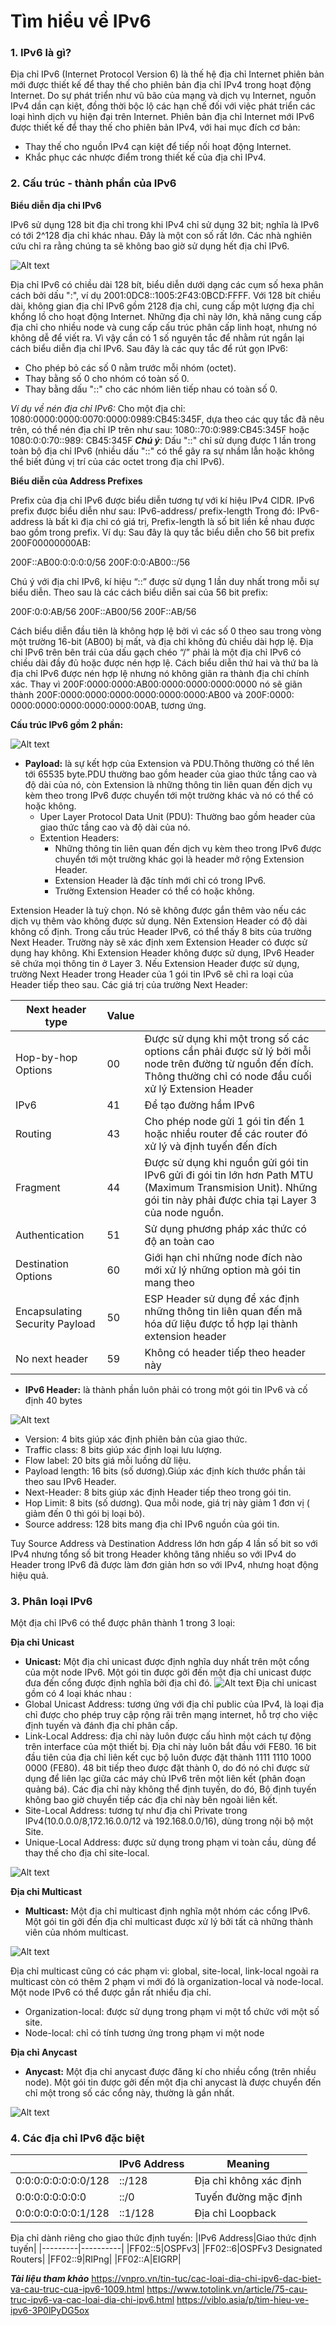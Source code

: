 # Tìm hiểu về IPv6
### 1. IPv6 là gì?

Địa chỉ IPv6 (Internet Protocol Version 6) là thế hệ địa chỉ Internet phiên bản mới được thiết kế để thay thế cho phiên bản địa chỉ IPv4 trong hoạt động Internet.
Do sự phát triển như vũ bão của mạng và dịch vụ Internet, nguồn IPv4 dần cạn kiệt, đồng thời bộc lộ các hạn chế đối với việc phát triển các loại hình dịch vụ hiện đại trên Internet. Phiên bản địa chỉ Internet mới IPv6 được thiết kế để thay thế cho phiên bản IPv4, với hai mục đích cơ bản:
- Thay thế cho nguồn IPv4 cạn kiệt để tiếp nối hoạt động Internet.
- Khắc phục các nhược điểm trong thiết kế của địa chỉ IPv4.

### 2. Cấu trúc - thành phần của IPv6
__Biểu diễn địa chỉ IPv6__

IPv6 sử dụng 128 bit địa chỉ trong khi IPv4 chỉ sử dụng 32 bit; nghĩa là IPv6 có tới 2^128 địa chỉ khác nhau. Đây là một con số rất lớn. Các nhà nghiên cứu chỉ ra rằng chúng ta sẽ không bao giờ sử dụng hết địa chỉ IPv6.

![Alt text](../Images/CautrucIPv6.png)

Địa chỉ IPv6 có chiều dài 128 bít, biểu diễn dưới dạng các cụm số hexa phân cách bởi dấu ":", 
ví dụ 2001:0DC8::1005:2F43:0BCD:FFFF. Với 128 bít chiều dài, không gian địa chỉ IPv6 gồm 2128 địa chỉ, cung cấp một lượng địa chỉ khổng lồ cho hoạt động Internet.
Những địa chỉ này lớn, khả năng cung cấp địa chỉ cho nhiều node và cung cấp cấu trúc phân cấp linh hoạt, nhưng nó không dễ để viết ra. Vì vậy cần có 1 số nguyên tắc để nhằm rút ngắn lại cách biểu diễn địa chỉ IPv6. Sau đây là các quy tắc để rút gọn IPv6:
- Cho phép bỏ các số 0 nằm trước mỗi nhóm (octet).
- Thay bằng số 0 cho nhóm có toàn số 0.
- Thay bằng dấu "::" cho các nhóm liên tiếp nhau có toàn số 0.

_Ví dụ về nén địa chỉ IPv6:_ Cho một địa chỉ: 1080:0000:0000:0070:0000:0989:CB45:345F, dựa theo các quy tắc đã nêu trên, có thể nén địa chỉ IP trên như sau: 1080::70:0:989:CB45:345F hoặc 1080:0:0:70::989: CB45:345F
___Chú ý___: Dấu "::" chỉ sử dụng được 1 lần trong toàn bộ địa chỉ IPv6 (nhiều dấu "::" có thể gây ra sự nhầm lẫn hoặc không thể biết đúng vị trí của các octet trong địa chỉ IPv6).

__Biểu diễn của Address Prefixes__

Prefix của địa chỉ IPv6 được biểu diễn tương tự với kí hiệu IPv4 CIDR. IPv6 prefix được biểu diễn như sau: IPv6-address/ prefix-length
Trong đó:
IPv6-address là bất kì địa chỉ có giá trị, Prefix-length là số bit liền kề nhau được bao gồm trong prefix.
Ví dụ: Sau đây là quy tắc biểu diễn cho 56 bit prefix 200F00000000AB:

200F::AB00:0:0:0:0/56
200F:0:0:AB00::/56

Chú ý với địa chỉ IPv6, kí hiệu “::” được sử dụng 1 lần duy nhất trong mỗi sự biểu diễn.
Theo sau là các cách biểu diễn sai của 56 bit prefix:

200F:0:0:AB/56
200F::AB00/56
200F::AB/56

Cách biểu diễn đầu tiên là không hợp lệ bởi vì các số 0 theo sau trong vòng một trường 16-bit (AB00) bị mất, và địa chỉ không đủ chiều dài hợp lệ. Địa chỉ IPv6 trên bên trái của dấu gạch chéo “/” phải là một địa chỉ IPv6 có chiều dài đầy đủ hoặc được nén hợp lệ. Cách biểu diễn thứ hai và thứ ba là địa chỉ IPv6 được nén hợp lệ nhưng nó không giãn ra thành địa chỉ chính xác. Thay vì 200F:0000:0000:AB00:0000:0000:0000:0000 nó sẽ giãn thành 200F:0000:0000:0000:0000:0000:0000:AB00 và 200F:0000: 0000:0000:0000:0000:0000:00AB, tương ứng.

__Cấu trúc IPv6 gồm 2 phần:__

![Alt text](../Images/Cautruc.png)
- __Payload:__ là sự kết hợp của Extension và PDU.Thông thường có thể lên tới 65535 byte.PDU thường bao gồm header của giao thức tầng cao và độ dài của nó, còn Extension là những thông tin liên quan đến dịch vụ kèm theo trong IPv6 được chuyển tới một trường khác và nó có thể có hoặc không.
  - Uper Layer Protocol Data Unit (PDU): Thường bao gồm header của giao thức tầng cao và độ dài của nó.
  - Extention Headers:
    - Những thông tin liên quan đến dịch vụ kèm theo trong IPv6 được chuyển tới một trường khác gọi là header mở rộng Extension Header.
    - Extension Header là đặc tính mới chỉ có trong IPv6.
    - Trường Extension Header có thể có hoặc không.

Extension Header là tuỳ chọn. Nó sẽ không được gắn thêm vào nếu các dịch vụ thêm vào không được sử dụng. Nên Extension Header có độ dài không cố định. Trong cấu trúc Header IPv6, có thể thấy 8 bits của trường Next Header. Trường này sẽ xác định xem Extension Header có được sử dụng hay không. Khi Extension Header không được sử dụng, IPv6 Header sẽ chứa mọi thông tin ở Layer 3. Nếu Extension Header được sử dụng, trường Next Header trong Header của 1 gói tin IPv6 sẽ chỉ ra loại của Header tiếp theo sau. Các giá trị của trường Next Header:

|Next header type|Value| |
|----------|----------|----------|
|Hop-by-hop Options|00| Được sử dụng khi một trong số các options cần phải được sử lý bởi mỗi node trên đường từ nguồn đến đích. Thông thường chỉ có node đầu cuối xử lý Extension Header|
|IPv6|41|Để tạo đường hầm IPv6|
|Routing|43| Cho phép node gửi 1 gói tin đến 1 hoặc nhiều router để các router đó xử lý và định tuyến đến đích|
|Fragment|44|Được sử dụng khi nguồn gửi gói tin IPv6 gửi đi gói tin lớn hơn Path MTU (Maximum Transmision Unit). Những gói tin này phải được chia tại Layer 3 của node nguồn.|
|Authentication|51|Sử dụng phương pháp xác thức có độ an toàn cao|
|Destination Options|60|Giới hạn chỉ những node đích nào mới xử lý những option mà gói tin mang theo|
|Encapsulating Security Payload|50|ESP Header sử dụng để xác định những thông tin liên quan đến mã hóa dữ liệu được tổ hợp lại thành extension header|
|No next header|59|Không có header tiếp theo header này| 

- __IPv6 Header:__ là thành phần luôn phải có trong một gói tin IPv6 và cố định 40 bytes
  
![Alt text](../Images/IPv6header.png)
  - Version: 4 bits giúp xác định phiên bản của giao thức.
  - Traffic class: 8 bits giúp xác định loại lưu lượng.
  - Flow label: 20 bits giá mỗi luồng dữ liệu.
  - Payload length: 16 bits (số dương).Giúp xác định kích thước phần tải theo sau IPv6 Header.
  - Next-Header: 8 bits giúp xác định Header tiếp theo trong gói  tin.
  - Hop Limit: 8 bits (số dương). Qua mỗi node, giá trị này giảm 1 đơn vị ( giảm đến 0 thì gói bị loại bỏ).
  - Source address: 128 bits mang địa chỉ IPv6 nguồn của gói tin.
  
Tuy Source Address và Destination Address lớn hơn gấp 4 lần số bit so với IPv4 nhưng tổng số bit trong Header không tăng nhiều so với IPv4 do Header trong IPv6 đã được làm đơn giản hơn so với IPv4, nhưng hoạt động hiệu quả.
### 3. Phân loại IPv6

Một địa chỉ IPv6 có thể được phân thành 1 trong 3 loại:

__Địa chỉ Unicast__
- __Unicast:__ Một địa chỉ unicast được định nghĩa duy nhất trên một cổng của một node IPv6. Một gói tin được gởi đến một địa chỉ unicast được đưa đến cổng được định nghĩa bởi địa chỉ đó.
![Alt text](../Images/Diachiunicast.png)
Địa chỉ unicast gồm có 4 loại khác nhau :
- Global Unicast Address: tương ứng với địa chỉ public của IPv4, là loại địa chỉ được cho phép truy cập rộng rãi trên mạng internet, hỗ trợ cho việc định tuyến và đánh địa chỉ phân cấp.
- Link-Local Address: địa chỉ này luôn được cấu hình một cách tự động trên interface của một thiết bị. Địa chỉ này luôn bắt đầu với FE80. 16 bit đầu tiên của địa chỉ liên kết cục bộ luôn được đặt thành 1111 1110 1000 0000 (FE80). 48 bit tiếp theo được đặt thành 0, do đó nó chỉ được sử dụng để liên lạc giữa các máy chủ IPv6 trên một liên kết (phân đoạn quảng bá). Các địa chỉ này không thể định tuyến, do đó, Bộ định tuyến không bao giờ chuyển tiếp các địa chỉ này bên ngoài liên kết.
- Site-Local Address: tương tự như địa chỉ Private trong IPv4(10.0.0.0/8,172.16.0.0/12 và 192.168.0.0/16), dùng trong nội bộ một Site.
- Unique-Local Address: được sử dụng trong phạm vi toàn cầu, dùng để thay thế cho địa chỉ site-local.

![Alt text](../Images/Unicast.png)

__Địa chỉ Multicast__
- __Multicast:__ Một địa chỉ multicast định nghĩa một nhóm các cổng IPv6. Một gói tin gởi đến địa chỉ multicast được xử lý bởi tất cả những thành viên của nhóm multicast.
  
![Alt text](../Images/multicast.png)

Địa chỉ multicast cũng có các phạm vi: global, site-local, link-local ngoài ra multicast còn có thêm 2 phạm vi mới đó là organization-local và node-local. Một node IPv6 có thể được gắn rất nhiều địa chỉ.
- Organization-local: được sử dụng trong phạm vi một tổ chức với một số site.
- Node-local: chỉ có tính tương ứng trong phạm vi một node

__Địa chỉ Anycast__
- __Anycast:__ Một địa chỉ anycast được đăng kí cho nhiều cổng (trên nhiều node). Một gói tin được gởi đến một địa chỉ anycast là được chuyển đến chỉ một trong số các cổng này, thường là gần nhất.

![Alt text](../Images/Anycast.png)

### 4. Các địa chỉ IPv6 đặc biệt 

|  |IPv6 Address|Meaning|
|------|------|-------|
|0:0:0:0:0:0:0:0/128|::/128|Địa chỉ không xác định|
|0:0:0:0:0:0:0:0|::/0|Tuyến đường mặc định|
|0:0:0:0:0:0:0:1/128|::1/128|Địa chỉ Loopback|

Địa chỉ dành riêng cho giao thức định tuyến:
|IPv6 Address|Giao thức định tuyến|
|---------|----------|
|FF02::5|OSPFv3|
|FF02::6|OSPFv3 Designated Routers|
|FF02::9|RIPng|
|FF02::A|EIGRP|

___Tài liệu tham khảo___
https://vnpro.vn/tin-tuc/cac-loai-dia-chi-ipv6-dac-biet-va-cau-truc-cua-ipv6-1009.html
https://www.totolink.vn/article/75-cau-truc-ipv6-va-cac-loai-dia-chi-ipv6.html
https://viblo.asia/p/tim-hieu-ve-ipv6-3P0lPyDG5ox

